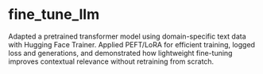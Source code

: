 # fine_tune_llm
Adapted a pretrained transformer model using domain-specific text data with Hugging Face Trainer. Applied PEFT/LoRA for efficient training, logged loss and generations, and demonstrated how lightweight fine-tuning improves contextual relevance without retraining from scratch.
